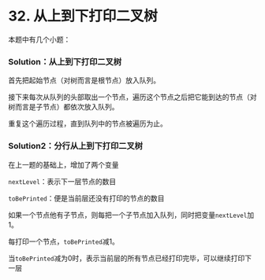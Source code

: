 # 32. 从上到下打印二叉树

本题中有几个小题：


### Solution：从上到下打印二叉树

首先把起始节点（对树而言是根节点）放入队列。

接下来每次从队列的头部取出一个节点，遍历这个节点之后把它能到达的节点（对树而言是子节点）都依次放入队列。

重复这个遍历过程，直到队列中的节点被遍历为止。

### Solution2：分行从上到下打印二叉树

在上一题的基础上，增加了两个变量

`nextLevel`：表示下一层节点的数目

`toBePrinted`：便是当前层还没有打印的节点的数目

如果一个节点他有子节点，则每把一个子节点加入队列，同时把变量`nextLevel`加1。

每打印一个节点，`toBePrinted`减1。

当`toBePrinted`减为0时，表示当前层的所有节点已经打印完毕，可以继续打印下一层